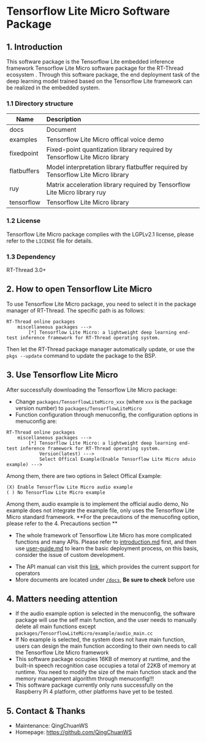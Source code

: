 # Tensorflow Lite Micro Software Package

## 1. Introduction

This software package is the Tensorflow Lite embedded inference framework Tensorflow Lite Micro software package for the RT-Thread ecosystem . Through this software package, the end deployment task of the deep learning model trained based on the Tensorflow Lite framework can be realized in the embedded system.

### 1.1 Directory structure
| Name        | Description                                              |
| ----------- | :------------------------------------------------ |
| docs        | Document                                          |
| examples    | Tensorflow Lite Micro offical voice demo |
| fixedpoint  | Fixed-point quantization library required by Tensorflow Lite Micro library           |
| flatbuffers | Model interpretation library flatbuffer required by Tensorflow Lite Micro library |
| ruy         | Matrix acceleration library required by Tensorflow Lite Micro library ruy        |
| tensorflow  | Tensorflow Lite Micro library                       |

### 

### 1.2 License

Tensorflow Lite Micro package complies with the LGPLv2.1 license, please refer to the `LICENSE` file for details.

### 1.3 Dependency

RT-Thread 3.0+

## 2. How to open Tensorflow Lite Micro

To use Tensorflow Lite Micro package, you need to select it in the package manager of RT-Thread. The specific path is as follows:

```
RT-Thread online packages
    miscellaneous packages --->
        [*] Tensorflow Lite Micro: a lightweight deep learning end-test inference framework for RT-Thread operating system.
```

Then let the RT-Thread package manager automatically update, or use the `pkgs --update` command to update the package to the BSP.

## 3. Use Tensorflow Lite Micro

After successfully downloading the Tensorflow Lite Micro package:

- Change `packages/TensorflowLiteMicro_xxx` (where `xxx` is the package version number) to `packages/TensorflowLiteMicro`
- Function configuration through menuconfig, the configuration options in menuconfig are:

```
RT-Thread online packages
    miscellaneous packages --->
        [*] Tensorflow Lite Micro: a lightweight deep learning end-test inference framework for RT-Thread operating system.
            Version(latest) --->
            Select Offical Example(Enable Tensorflow Lite Micro aduio example) --->
```

Among them, there are two options in Select Offical Example:

```
(X) Enable Tensorflow Lite Micro audio example
( ) No Tensorflow Lite Micro example
```

Among them, audio example is to implement the official audio demo, No example does not integrate the example file, only uses the Tensorflow Lite Micro standard framework. **For the precautions of the menucofing option, please refer to the 4. Precautions section **

- The whole framework of Tensorflow Lite Micro has more complicated functions and many APIs. Please refer to [introduction.md](introduction.md) first, and then use [user-guide.md](user-guide.md) to learn the basic deployment process, on this basis, consider the issue of custom development.

* The API manual can visit this [link](docs/api.md), which provides the current support for operators
* More documents are located under [`/docs`](/docs), **Be sure to check** before use

## 4. Matters needing attention

- If the audio example option is selected in the menuconfig, the software package will use the self main function, and the user needs to manually delete all main functions except `packages/TensorflowLiteMicro/example/audio_main.cc`
- If No example is selected, the system does not have main function, users can design the main function according to their own needs to call the Tensorflow Lite Micro framework
- This software package occupies 16KB of memory at runtime, and the built-in speech recognition case occupies a total of 22KB of memory at runtime. You need to modify the size of the main function stack and the memory management algorithm through menuconfig!!!
- This software package currently only runs successfully on the Raspberry Pi 4 platform, other platforms have yet to be tested.

## 5. Contact & Thanks

* Maintenance: QingChuanWS
* Homepage: https://github.com/QingChuanWS
